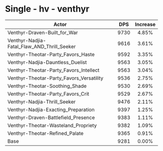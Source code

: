 # Single - hv - venthyr
| Actor | DPS | Increase |
|---|:---:|:---:|
|Venthyr-Draven-Built_for_War|9730|4.85%|
|Venthyr-Nadjia-Fatal_Flaw_AND_Thrill_Seeker|9616|3.61%|
|Venthyr-Theotar-Party_Favors_Haste|9592|3.35%|
|Venthyr-Nadjia-Dauntless_Duelist|9563|3.05%|
|Venthyr-Theotar-Party_Favors_Intellect|9563|3.04%|
|Venthyr-Theotar-Party_Favors_Versatility|9536|2.75%|
|Venthyr-Theotar-Soothing_Shade|9530|2.69%|
|Venthyr-Theotar-Party_Favors_Crit|9529|2.67%|
|Venthyr-Nadjia-Thrill_Seeker|9476|2.11%|
|Venthyr-Nadjia-Exacting_Preparation|9397|1.25%|
|Venthyr-Draven-Battlefield_Presence|9383|1.11%|
|Venthyr-Theotar-Wasteland_Propriety|9382|1.09%|
|Venthyr-Theotar-Refined_Palate|9365|0.91%|
|Base|9281|0.00%|
